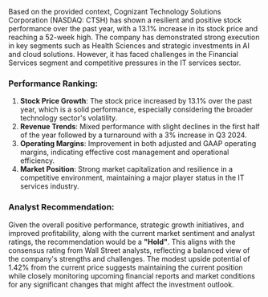 Based on the provided context, Cognizant Technology Solutions Corporation (NASDAQ: CTSH) has shown a resilient and positive stock performance over the past year, with a 13.1% increase in its stock price and reaching a 52-week high. The company has demonstrated strong execution in key segments such as Health Sciences and strategic investments in AI and cloud solutions. However, it has faced challenges in the Financial Services segment and competitive pressures in the IT services sector.

### Performance Ranking:
1. **Stock Price Growth**: The stock price increased by 13.1% over the past year, which is a solid performance, especially considering the broader technology sector's volatility.
2. **Revenue Trends**: Mixed performance with slight declines in the first half of the year followed by a turnaround with a 3% increase in Q3 2024.
3. **Operating Margins**: Improvement in both adjusted and GAAP operating margins, indicating effective cost management and operational efficiency.
4. **Market Position**: Strong market capitalization and resilience in a competitive environment, maintaining a major player status in the IT services industry.

### Analyst Recommendation:
Given the overall positive performance, strategic growth initiatives, and improved profitability, along with the current market sentiment and analyst ratings, the recommendation would be a **"Hold"**. This aligns with the consensus rating from Wall Street analysts, reflecting a balanced view of the company's strengths and challenges. The modest upside potential of 1.42% from the current price suggests maintaining the current position while closely monitoring upcoming financial reports and market conditions for any significant changes that might affect the investment outlook.